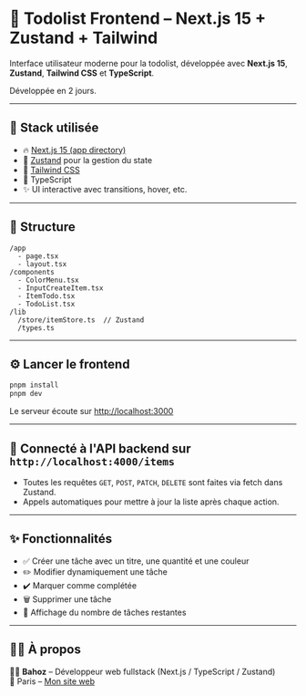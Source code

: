 # 🧩 Todolist Frontend – Next.js 15 + Zustand + Tailwind

Interface utilisateur moderne pour la todolist, développée avec **Next.js 15**, **Zustand**, **Tailwind CSS** et **TypeScript**.

Développée en 2 jours.

---

## 🚀 Stack utilisée

- 🔥 [Next.js 15 (app directory)](https://nextjs.org/)
- 🧠 [Zustand](https://zustand-demo.pmnd.rs/) pour la gestion du state
- 🎨 [Tailwind CSS](https://tailwindcss.com/)
- 🔷 TypeScript
- ✨ UI interactive avec transitions, hover, etc.

---

## 📂 Structure

```
/app
  - page.tsx
  - layout.tsx
/components
  - ColorMenu.tsx
  - InputCreateItem.tsx
  - ItemTodo.tsx
  - TodoList.tsx
/lib
  /store/itemStore.ts  // Zustand
  /types.ts
```

---

## ⚙️ Lancer le frontend

```bash
pnpm install
pnpm dev
```

Le serveur écoute sur [http://localhost:3000](http://localhost:3000)

---

## 🔗 Connecté à l'API backend sur `http://localhost:4000/items`
- Toutes les requêtes `GET`, `POST`, `PATCH`, `DELETE` sont faites via fetch dans Zustand.
- Appels automatiques pour mettre à jour la liste après chaque action.

---

## ✨ Fonctionnalités

- ✅ Créer une tâche avec un titre, une quantité et une couleur
- ✏️ Modifier dynamiquement une tâche
- ✔️ Marquer comme complétée
- 🗑️ Supprimer une tâche
- 🎯 Affichage du nombre de tâches restantes

---

## 🙋‍♂️ À propos

👨‍💻 **Bahoz** – Développeur web fullstack (Next.js / TypeScript / Zustand)  
📍 Paris – [Mon site web](https://bahoz-dev.com)
